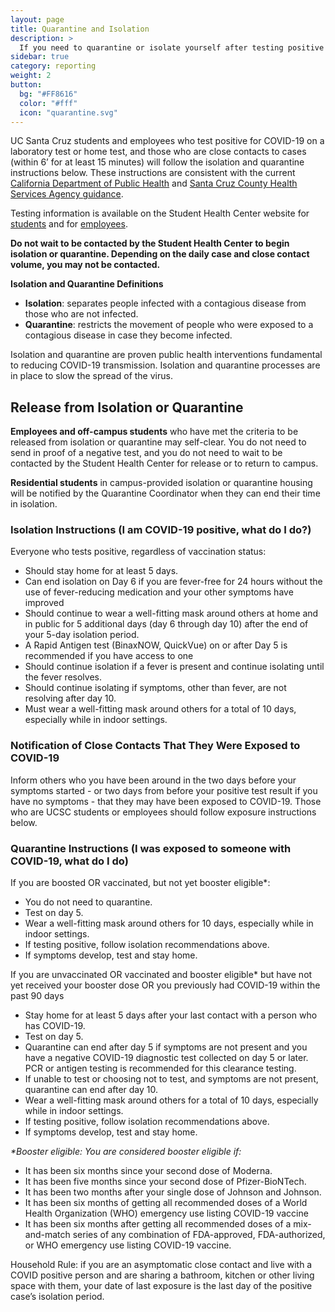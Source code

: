 ```yaml
---
layout: page
title: Quarantine and Isolation
description: >
  If you need to quarantine or isolate yourself after testing positive for COVID-19
sidebar: true
category: reporting
weight: 2
button:
  bg: "#FF8616"
  color: "#fff"
  icon: "quarantine.svg"
---
```


UC Santa Cruz students and employees who test positive for COVID-19 on a laboratory test or home test, and those who are close contacts to cases (within 6’ for at least 15 minutes) will follow the isolation and quarantine instructions below. These instructions are consistent with the current [California Department of Public Health](https://www.cdph.ca.gov/Programs/CID/DCDC/Pages/COVID-19/Guidance-on-Isolation-and-Quarantine-for-COVID-19-Contact-Tracing.aspx) and [Santa Cruz County Health Services Agency guidance](https://www.santacruzhealth.org/HSAHome/HSADivisions/PublicHealth/CommunicableDiseaseControl/CoronavirusHome/PublicInformation.aspx).  

Testing information is available on the Student Health Center website for [students](https://healthcenter.ucsc.edu/services/covid-19/covid19-students.html#requirements) and for [employees](https://healthcenter.ucsc.edu/services/covid-19/covid19-staff.html#start).

**Do not wait to be contacted by the Student Health Center to begin isolation or quarantine. Depending on the daily case and close contact volume, you may not be contacted.**

**Isolation and Quarantine Definitions**

* **Isolation**: separates people infected with a contagious disease from those who are not infected.
* **Quarantine**: restricts the movement of people who were exposed to a contagious disease in case they become infected.

Isolation and quarantine are proven public health interventions fundamental to reducing COVID-19 transmission. Isolation and quarantine processes are in place to slow the spread of the virus.

## Release from Isolation or Quarantine
**Employees and off-campus students** who have met the criteria to be released from isolation or quarantine may self-clear. You do not need to send in proof of a negative test, and you do not need to wait to be contacted by the Student Health Center for release or to return to campus.

**Residential students** in campus-provided isolation or quarantine housing will be notified by the Quarantine Coordinator when they can end their time in isolation. 

### Isolation Instructions (I am COVID-19 positive, what do I do?)
Everyone who tests positive, regardless of vaccination status:

* Should stay home for at least 5 days.
* Can end isolation on Day 6 if you are fever-free for 24 hours without the use of fever-reducing medication and your other symptoms have improved 
* Should continue to wear a well-fitting mask around others at home and in public for 5 additional days (day 6 through day 10) after the end of your 5-day isolation period.
* A Rapid Antigen test (BinaxNOW, QuickVue) on or after Day 5 is recommended if you have access to one
* Should continue isolation if a fever is present and continue isolating until the fever resolves.
* Should continue isolating if symptoms, other than fever, are not resolving after day 10.
* Must wear a well-fitting mask around others for a total of 10 days, especially while in indoor settings.

### Notification of Close Contacts That They Were Exposed to COVID-19
Inform others who you have been around in the two days before your symptoms started - or two days from before your positive test result if you have no symptoms - that they may have been exposed to COVID-19. Those who are UCSC students or employees should follow exposure instructions below.

### Quarantine Instructions (I was exposed to someone with COVID-19, what do I do)

If you are boosted OR vaccinated, but not yet booster eligible*:
* You do not need to quarantine.
* Test on day 5. 
* Wear a well-fitting mask around others for 10 days, especially while in indoor settings.
* If testing positive, follow isolation recommendations above.
* If symptoms develop, test and stay home. 

If you are unvaccinated OR vaccinated and booster eligible* but have not yet received your booster dose OR you previously had COVID-19 within the past 90 days
* Stay home for at least 5 days after your last contact with a person who has COVID-19.
* Test on day 5.
* Quarantine can end after day 5 if symptoms are not present and you have a negative COVID-19 diagnostic test collected on day 5 or later. PCR or antigen testing is recommended for this clearance testing.
* If unable to test or choosing not to test, and symptoms are not present, quarantine can end after day 10.
* Wear a well-fitting mask around others for a total of 10 days, especially while in indoor settings.
* If testing positive, follow isolation recommendations above.
* If symptoms develop, test and stay home.

_*Booster eligible: You are considered booster eligible if:_
* It has been six months since your second dose of Moderna.
* It has been five months since your second dose of Pfizer-BioNTech.
* It has been two months after your single dose of Johnson and Johnson.
* It has been six months of getting all recommended doses of a World Health Organization (WHO) emergency use listing COVID-19 vaccine
* It has been six months after getting all recommended doses of a mix-and-match series of any combination of FDA-approved, FDA-authorized, or WHO emergency use listing COVID-19 vaccine.

Household Rule:  if you are an asymptomatic close contact and live with a COVID positive person and are sharing a bathroom, kitchen or other living space with them, your date of last exposure is the last day of the positive case’s isolation period.


